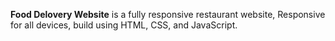 **Food Delovery Website** is a fully responsive restaurant website, Responsive for all devices, build using HTML, CSS, and JavaScript.
